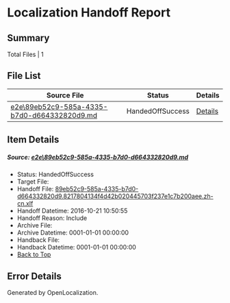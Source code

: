 # <a name='report-top'></a> Localization Handoff Report

## Summary
 Total Files | 1

## File List
 Source File | Status | Details 
 ----------- | ------ | ------- 
 [e2e\89eb52c9-585a-4335-b7d0-d664332820d9.md](https://github.com/OpenLocalizationTestOrg/ol-test0/blob/b27728c3650ae3f85941689cfef80e62b31310ff/e2e/89eb52c9-585a-4335-b7d0-d664332820d9.md) | HandedOffSuccess | [Details](#d707f952c99482f31ed1c06b83bc4a6b243f2e591)

## Item Details
##### <a name='d707f952c99482f31ed1c06b83bc4a6b243f2e591'></a> Source: [e2e\89eb52c9-585a-4335-b7d0-d664332820d9.md](https://github.com/OpenLocalizationTestOrg/ol-test0/blob/b27728c3650ae3f85941689cfef80e62b31310ff/e2e/89eb52c9-585a-4335-b7d0-d664332820d9.md)
* Status: HandedOffSuccess
* Target File: 
* Handoff File: [89eb52c9-585a-4335-b7d0-d664332820d9.8217804134f4d42b020445703f237e1c7b200aee.zh-cn.xlf](https://github.com/OpenLocalizationTestOrg/ol-test0-handoff/blob/6b28d3b23b95829dfd3e9a65be3c424cf494c491/ol-handoff/OpenLocalizationTestOrg/ol-test0-zhcn/shujia/ht/89eb52c9-585a-4335-b7d0-d664332820d9.8217804134f4d42b020445703f237e1c7b200aee.zh-cn.xlf)
* Handoff Datetime: 2016-10-21 10:50:55
* Handoff Reason: Include
* Archive File: 
* Archive Datetime: 0001-01-01 00:00:00
* Handback File: 
* Handback Datetime: 0001-01-01 00:00:00
* [Back to Top](#report-top)


## Error Details

Generated by OpenLocalization.
